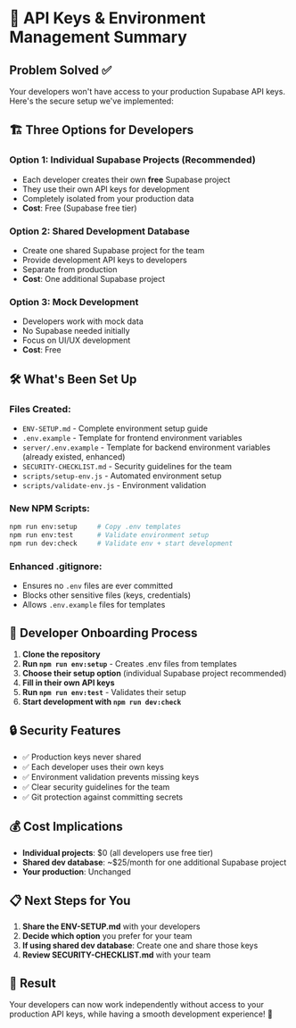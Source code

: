 # 🔐 API Keys & Environment Management Summary

## Problem Solved ✅

Your developers won't have access to your production Supabase API keys. Here's the secure setup we've implemented:

## 🏗️ Three Options for Developers

### Option 1: Individual Supabase Projects (Recommended)
- Each developer creates their own **free** Supabase project
- They use their own API keys for development
- Completely isolated from your production data
- **Cost**: Free (Supabase free tier)

### Option 2: Shared Development Database
- Create one shared Supabase project for the team
- Provide development API keys to developers
- Separate from production
- **Cost**: One additional Supabase project

### Option 3: Mock Development
- Developers work with mock data
- No Supabase needed initially
- Focus on UI/UX development
- **Cost**: Free

## 🛠️ What's Been Set Up

### Files Created:
- `ENV-SETUP.md` - Complete environment setup guide
- `.env.example` - Template for frontend environment variables
- `server/.env.example` - Template for backend environment variables (already existed, enhanced)
- `SECURITY-CHECKLIST.md` - Security guidelines for the team
- `scripts/setup-env.js` - Automated environment setup
- `scripts/validate-env.js` - Environment validation

### New NPM Scripts:
```bash
npm run env:setup     # Copy .env templates
npm run env:test      # Validate environment setup
npm run dev:check     # Validate env + start development
```

### Enhanced .gitignore:
- Ensures no `.env` files are ever committed
- Blocks other sensitive files (keys, credentials)
- Allows `.env.example` files for templates

## 🚀 Developer Onboarding Process

1. **Clone the repository**
2. **Run `npm run env:setup`** - Creates .env files from templates
3. **Choose their setup option** (individual Supabase project recommended)
4. **Fill in their own API keys**
5. **Run `npm run env:test`** - Validates their setup
6. **Start development with `npm run dev:check`**

## 🔒 Security Features

- ✅ Production keys never shared
- ✅ Each developer uses their own keys
- ✅ Environment validation prevents missing keys
- ✅ Clear security guidelines for the team
- ✅ Git protection against committing secrets

## 💰 Cost Implications

- **Individual projects**: $0 (all developers use free tier)
- **Shared dev database**: ~$25/month for one additional Supabase project
- **Your production**: Unchanged

## 📋 Next Steps for You

1. **Share the ENV-SETUP.md** with your developers
2. **Decide which option** you prefer for your team
3. **If using shared dev database**: Create one and share those keys
4. **Review SECURITY-CHECKLIST.md** with your team

## 🎯 Result

Your developers can now work independently without access to your production API keys, while having a smooth development experience! 🚀
